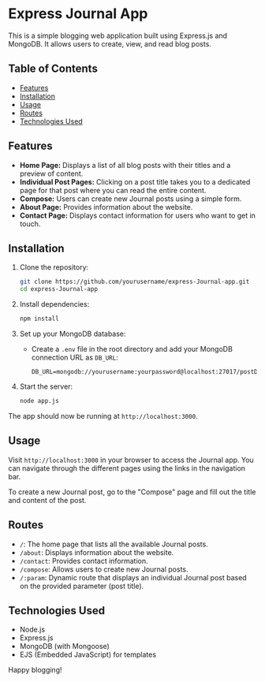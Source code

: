 # Express Journal App

This is a simple blogging web application built using Express.js and MongoDB. It allows users to create, view, and read blog posts.

## Table of Contents

- [Features](#features)
- [Installation](#installation)
- [Usage](#usage)
- [Routes](#routes)
- [Technologies Used](#technologies-used)

## Features

- **Home Page:** Displays a list of all blog posts with their titles and a preview of content.
- **Individual Post Pages:** Clicking on a post title takes you to a dedicated page for that post where you can read the entire content.
- **Compose:** Users can create new Journal posts using a simple form.
- **About Page:** Provides information about the website.
- **Contact Page:** Displays contact information for users who want to get in touch.

## Installation

1. Clone the repository:

   ```bash
   git clone https://github.com/yourusername/express-Journal-app.git
   cd express-Journal-app
   ```

2. Install dependencies:

   ```bash
   npm install
   ```

3. Set up your MongoDB database:

   - Create a `.env` file in the root directory and add your MongoDB connection URL as `DB_URL`:

     ```env
     DB_URL=mongodb://yourusername:yourpassword@localhost:27017/postDB
     ```

4. Start the server:

   ```bash
   node app.js
   ```

The app should now be running at `http://localhost:3000`.

## Usage

Visit `http://localhost:3000` in your browser to access the Journal app. You can navigate through the different pages using the links in the navigation bar.

To create a new Journal post, go to the "Compose" page and fill out the title and content of the post.

## Routes

- `/`: The home page that lists all the available Journal posts.
- `/about`: Displays information about the website.
- `/contact`: Provides contact information.
- `/compose`: Allows users to create new Journal posts.
- `/:param`: Dynamic route that displays an individual Journal post based on the provided parameter (post title).

## Technologies Used

- Node.js
- Express.js
- MongoDB (with Mongoose)
- EJS (Embedded JavaScript) for templates


Happy blogging!
